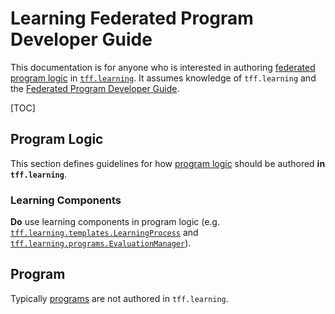 # Learning Federated Program Developer Guide

This documentation is for anyone who is interested in authoring
[federated program logic](https://github.com/google-parfait/tensorflow-federated/blob/main/docs/program/federated_program.md#program-logic)
in
[`tff.learning`](https://www.tensorflow.org/federated/api_docs/python/tff/learning).
It assumes knowledge of `tff.learning` and the
[Federated Program Developer Guide](https://github.com/google-parfait/tensorflow-federated/blob/main/docs/program/guide.md).

[TOC]

## Program Logic

This section defines guidelines for how
[program logic](http://g3doc/tensorflow_federated/g3doc/program/federated_program.md#program-logic)
should be authored **in `tff.learning`**.

### Learning Components

**Do** use learning components in program logic (e.g.
[`tff.learning.templates.LearningProcess`](https://www.tensorflow.org/federated/api_docs/python/tff/learning/templates/LearningProcess)
and
[`tff.learning.programs.EvaluationManager`](https://www.tensorflow.org/federated/api_docs/python/tff/learning/programs/EvaluationManager)).

## Program

Typically
[programs](http://g3doc/tensorflow_federated/g3doc/program/federated_program.md#programs)
are not authored in `tff.learning`.
